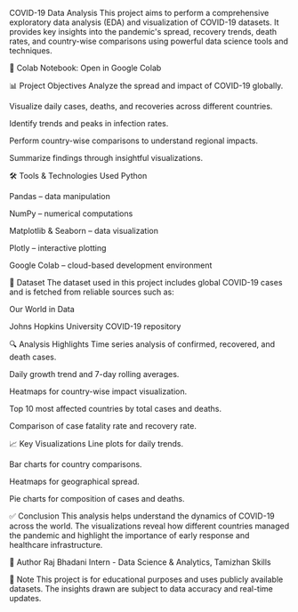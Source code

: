 COVID-19 Data Analysis
This project aims to perform a comprehensive exploratory data analysis (EDA) and visualization of COVID-19 datasets. It provides key insights into the pandemic's spread, recovery trends, death rates, and country-wise comparisons using powerful data science tools and techniques.

📌 Colab Notebook: Open in Google Colab

📊 Project Objectives
Analyze the spread and impact of COVID-19 globally.

Visualize daily cases, deaths, and recoveries across different countries.

Identify trends and peaks in infection rates.

Perform country-wise comparisons to understand regional impacts.

Summarize findings through insightful visualizations.

🛠️ Tools & Technologies Used
Python

Pandas – data manipulation

NumPy – numerical computations

Matplotlib & Seaborn – data visualization

Plotly – interactive plotting

Google Colab – cloud-based development environment

📁 Dataset
The dataset used in this project includes global COVID-19 cases and is fetched from reliable sources such as:

Our World in Data

Johns Hopkins University COVID-19 repository

🔍 Analysis Highlights
Time series analysis of confirmed, recovered, and death cases.

Daily growth trend and 7-day rolling averages.

Heatmaps for country-wise impact visualization.

Top 10 most affected countries by total cases and deaths.

Comparison of case fatality rate and recovery rate.

📈 Key Visualizations
Line plots for daily trends.

Bar charts for country comparisons.

Heatmaps for geographical spread.

Pie charts for composition of cases and deaths.

✅ Conclusion
This analysis helps understand the dynamics of COVID-19 across the world. The visualizations reveal how different countries managed the pandemic and highlight the importance of early response and healthcare infrastructure.

👤 Author
Raj Bhadani
Intern - Data Science & Analytics, Tamizhan Skills


📌 Note
This project is for educational purposes and uses publicly available datasets. The insights drawn are subject to data accuracy and real-time updates.

